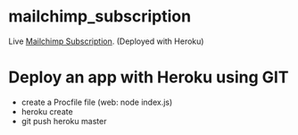 # mailchimp_subscription

Live [Mailchimp Subscription](https://damp-dusk-93742.herokuapp.com/). (Deployed with Heroku)

# Deploy an app with Heroku using GIT
- create a Procfile file (web: node index.js)
- heroku create
- git push heroku master
